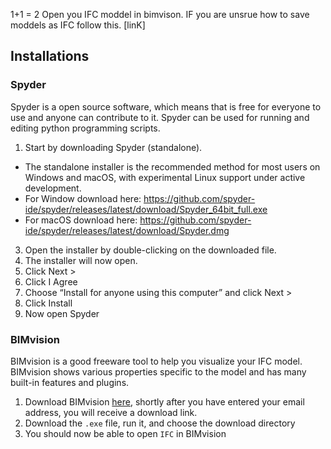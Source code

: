 1+1 = 2
Open you IFC moddel in bimvison. IF you are unsrue how to save moddels as IFC follow this. [linK]


## Installations
### Spyder
Spyder is a open source software, which means that is free for everyone to use and anyone can contribute to it. Spyder can be used for running and editing python programming scripts.

1.	Start by downloading Spyder (standalone).
 - The standalone installer is the recommended method for most users on Windows and macOS, with experimental Linux support under active development. 
 - For Window download here: https://github.com/spyder-ide/spyder/releases/latest/download/Spyder_64bit_full.exe 
 - For macOS download here: https://github.com/spyder-ide/spyder/releases/latest/download/Spyder.dmg 
3.	Open the installer by double-clicking on the downloaded file.
4.	The installer will now open.
5.	Click Next >
6.	Click I Agree
7.	Choose “Install for anyone using this computer” and click Next >
8.	Click Install
9.	Now open Spyder




### BIMvision
BIMvision is a good freeware tool to help you visualize your IFC model. BIMvision shows various properties specific to the model and has many built-in features and plugins.

1. Download BIMvision [here](https://bimvision.eu/download/), shortly after you have entered your email address, you will receive a download link.
2.  Download the `.exe` file, run it, and choose the download directory
3.  You should now be able to open `IFC` in BIMvision

 



